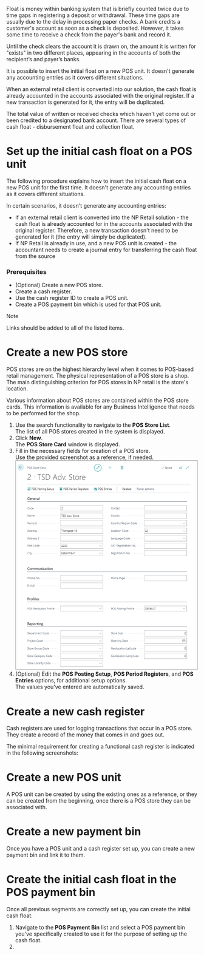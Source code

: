 
Float is money within banking system that is briefly counted twice due to time gaps in registering a deposit or withdrawal. These time gaps are usually due to the delay in processing paper checks. A bank credits a customer's account as soon as a check is deposited. However, it takes some time to receive a check from the payer's bank and record it.

Until the check clears the account it is drawn on, the amount it is written for "exists" in two different places, appearing in the accounts of both the recipient’s and payer’s banks.

It is possible to insert the initial float on a new POS unit. It doesn't generate any accounting entries as it covers different situations.

When an external retail client is converted into our solution, the cash float is already accounted in the accounts associated with the original register. If a new transaction is generated for it, the entry will be duplicated.

The total value of written or received checks which haven't yet come out or been credited to a designated bank account. There are several types of cash float - disbursement float and collection float.   
 




# Set up the initial cash float on a POS unit

The following procedure explains how to insert the initial cash float on a new POS unit for the first time. It doesn't generate any accounting entries as it covers different situations. 

In certain scenarios, it doesn't generate any accounting entries:
- If an external retail client is converted into the NP Retail solution - the cash float is already accounted for in the accounts associated with the original register. Therefore, a new transaction doesn't need to be generated for it (the entry will simply be duplicated).
- If NP Retail is already in use, and a new POS unit is created - the accountant needs to create a journal entry for transferring the cash float from the source 


### Prerequisites

- (Optional) Create a new POS store.
- Create a cash register.
- Use the cash register ID to create a POS unit.
- Create a POS payment bin which is used for that POS unit.

> [!Note]
> Links should be added to all of the listed items. 

# Create a new POS store

POS stores are on the highest hierarchy level when it comes to POS-based retail management. The physical representation of a POS store is a shop. The main distinguishing criterion for POS stores in NP retail is the store's location. 

Various information about POS stores are contained within the POS store cards. This information is available for any Business Intelligence that needs to be performed for the shop.

1. Use the search functionality to navigate to the **POS Store List**.   
   The list of all POS stores created in the system is displayed.
2. Click **New**.  
   The **POS Store Card** window is displayed.
3. Fill in the necessary fields for creation of a POS store.    
   Use the provided screenshot as a reference, if needed.
   ![Obligatory POS store fields](images/obligatory_pos_store_fields.PNG)  
4. (Optional) Edit the **POS Posting Setup**, **POS Period Registers**, and **POS Entries** options, for additional setup options.  
   The values you've entered are automatically saved.


# Create a new cash register

Cash registers are used for logging transactions that occur in a POS store. They create a record of the money that comes in and goes out.

The minimal requirement for creating a functional cash register is indicated in the following screenshots:


# Create a new POS unit

A POS unit can be created by using the existing ones as a reference, or they can be created from the beginning, once there is a POS store they can be associated with.


# Create a new payment bin
Once you have a POS unit and a cash register set up, you can create a new payment bin and link it to them.





# Create the initial cash float in the POS payment bin

Once all previous segments are correctly set up, you can create the initial cash float.

1. Navigate to the **POS Payment Bin** list and select a POS payment bin you've specifically created to use it for the purpose of setting up the cash float.
2. 
